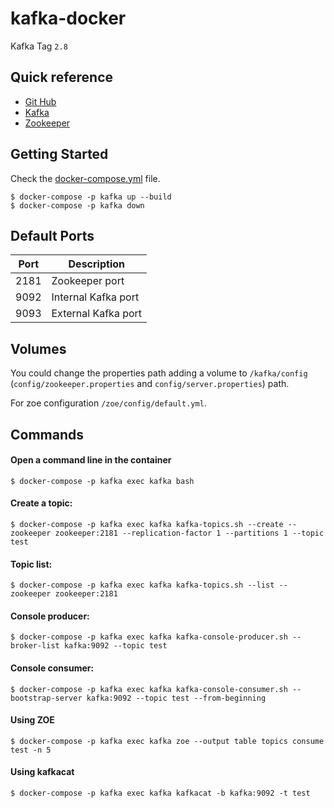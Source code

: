 # kafka-docker

Kafka Tag `2.8`

## Quick reference

- [Git Hub](https://github.com/sauljabin/kafka-docker)
- [Kafka](https://kafka.apache.org)
- [Zookeeper](https://zookeeper.apache.org)

## Getting Started

Check the [docker-compose.yml](docker-compose.yml) file.

```
$ docker-compose -p kafka up --build
$ docker-compose -p kafka down
```

## Default Ports

| Port | Description |
| - | - |
| 2181 | Zookeeper port |
| 9092 | Internal Kafka port |
| 9093 | External Kafka port |

## Volumes

You could change the properties path adding a volume to `/kafka/config` (`config/zookeeper.properties` and `config/server.properties`) path.

For zoe configuration `/zoe/config/default.yml`.

## Commands

#### Open a command line in the container
```
$ docker-compose -p kafka exec kafka bash
```

#### Create a topic:
```
$ docker-compose -p kafka exec kafka kafka-topics.sh --create --zookeeper zookeeper:2181 --replication-factor 1 --partitions 1 --topic test
```

#### Topic list:
```
$ docker-compose -p kafka exec kafka kafka-topics.sh --list --zookeeper zookeeper:2181
```

#### Console producer:
```
$ docker-compose -p kafka exec kafka kafka-console-producer.sh --broker-list kafka:9092 --topic test
```

#### Console consumer:
```
$ docker-compose -p kafka exec kafka kafka-console-consumer.sh --bootstrap-server kafka:9092 --topic test --from-beginning
```

#### Using ZOE
```
$ docker-compose -p kafka exec kafka zoe --output table topics consume test -n 5
```

#### Using kafkacat
```
$ docker-compose -p kafka exec kafka kafkacat -b kafka:9092 -t test
```
